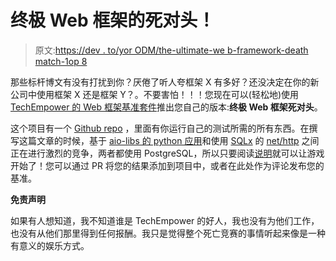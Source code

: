 # 终极 Web 框架的死对头！

> 原文:[https://dev . to/yor ODM/the-ultimate-we b-framework-death match-1op 8](https://dev.to/yorodm/the-ultimate-web-framework-deathmatch-1op8)

那些标杆博文有没有打扰到你？厌倦了听人夸框架 X 有多好？还没决定在你的新公司中使用框架 X 还是框架 Y？。不要害怕！！！您现在可以(轻松地)使用 [TechEmpower 的 Web 框架基准套件](https://www.techempower.com/benchmarks/)推出您自己的版本:**终极 Web 框架死对头**。

这个项目有一个 [Github repo](https://github.com/TechEmpower/FrameworkBenchmarks) ，里面有你运行自己的测试所需的所有东西。在撰写这篇文章的时候，基于 [aio-libs 的 python 应用](https://github.com/aio-libs/)和使用 [SQLx](http://jmoiron.github.io/sqlx/) 的 [net/http](https://godoc.org/net/http) 之间正在进行激烈的竞争，两者都使用 PostgreSQL，所以只要阅读[说明](https://github.com/TechEmpower/FrameworkBenchmarks/wiki/Benchmarking-Getting-Started)就可以让游戏开始了！您可以通过 PR 将您的结果添加到项目中，或者在此处作为评论发布您的基准。

**免责声明**

如果有人想知道，我不知道谁是 TechEmpower 的好人，我也没有为他们工作，也没有从他们那里得到任何报酬。我只是觉得整个死亡竞赛的事情听起来像是一种有意义的娱乐方式。